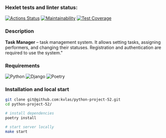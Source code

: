 ### Hexlet tests and linter status:
[![Actions Status](https://github.com/kvlas/python-project-52/actions/workflows/hexlet-check.yml/badge.svg)](https://github.com/kvlas/python-project-52/actions)
[![Maintainability](https://api.codeclimate.com/v1/badges/f7732346df2da17c1798/maintainability)](https://codeclimate.com/github/kvlas/python-project-52/maintainability)
[![Test Coverage](https://api.codeclimate.com/v1/badges/f7732346df2da17c1798/test_coverage)](https://codeclimate.com/github/kvlas/python-project-52/test_coverage)



### Description
**Task Manager** – task management system. It allows setting tasks, assigning performers, and changing their statuses. Registration and authentication are required to use the system."

### Requirements
![Python](https://img.shields.io/badge/Python-^3.10-red.svg)
![Django](https://img.shields.io/badge/Django-^5.1-green.svg)
![Poetry](https://img.shields.io/badge/Poetry-1.7.x-blue.svg)

### Installation and local start
```bash
git clone git@github.com:kvlas/python-project-52.git
cd python-project-52/

# install dependencies
poetry install

# start server locally
make start
```